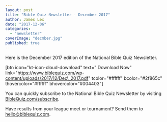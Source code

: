 ```yaml
---
layout: post
title: "Bible Quiz Newsletter - December 2017"
author: James Lex
date: "2017-12-06"
categories: 
  - "newsletter"
coverImage: "decmber.jpg"
published: true
---
```


Here is the December 2017 edition of the National Bible Quiz Newsletter.

\[btn icon="kt-icon-cloud-download" text=" Download Now" link="https://www.biblequiz.com/wp-content/uploads/2017/12/Dec\_2017.pdf" tcolor="#ffffff" bcolor="#2f865c" thovercolor="#ffffff" bhovercolor="#004403"\]

You can quickly subscribe to the National Bible Quiz Newsletter by visiting [BibleQuiz.com/subscribe](https://www.biblequiz.com/subscribe).

Have results from your league meet or tournament? Send them to [hello@biblequiz.com](mailto:hello@biblequiz.com).
